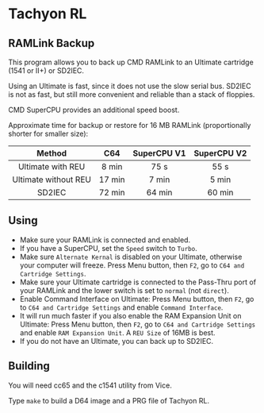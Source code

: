 # Tachyon RL
## RAMLink Backup

This program allows you to back up CMD RAMLink to an Ultimate cartridge (1541 or II+) or SD2IEC. 

Using an Ultimate is fast, since it does not use the slow serial bus. SD2IEC is not as fast, but still more convenient and reliable than a stack of floppies.

CMD SuperCPU provides an additional speed boost.

Approximate time for backup or restore for 16 MB RAMLink (proportionally shorter for smaller size):

| Method | C64 | SuperCPU V1 | SuperCPU V2 |
|:-:|:-:|:-:|:-:|
| Ultimate with REU | 8 min | 75 s | 55 s |
| Ultimate without REU | 17 min | 7 min | 5 min |
| SD2IEC | 72 min | 64 min | 60 min |

## Using

- Make sure your RAMLink is connected and enabled.
- If you have a SuperCPU, set the `Speed` switch to `Turbo`.
- Make sure `Alternate Kernal` is disabled on your Ultimate, otherwise your computer will freeze. Press Menu button, then `F2`, go to `C64 and Cartridge Settings`.
- Make sure your Ultimate cartridge is connected to the Pass-Thru port of your RAMLink and the lower switch is set to `normal` (not `direct`).
- Enable Command Interface on Ultimate: Press Menu button, then `F2`, go to `C64 and Cartridge Settings` and enable `Command Interface`.
- It will run much faster if you also enable the RAM Expansion Unit on Ultimate: Press Menu button, then `F2`, go to `C64 and Cartridge Settings` and enable `RAM Expansion Unit`. A `REU Size` of 16MB is best.
- If you do not have an Ultimate, you can back up to SD2IEC.

## Building

You will need cc65 and the c1541 utility from Vice.

Type `make` to build a D64 image and a PRG file of Tachyon RL.
